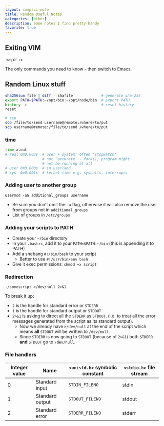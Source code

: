 ```yaml
---
layout: compsci-note
title: Random Useful Notes
categories: [other]
description: Some notes I find pretty handy
favorite: true
---
```


## Exiting VIM

`:wq` or `:x`

The only commands you need to know - then switch to Emacs.

## Random Linux stuff

```bash
sha256sum file | diff - shafile             # generate sha-256
export PATH=$PATH:~/opt/bin:~/opt/node/bin  # export PATH
history -c                                  # reset history
reset

# scp
scp /file/to/send username@remote:/where/to/put
scp username@remote:/file/to/send /where/to/put
```

### time

```bash
time a.out
# real 0m0.003s  # user + system: often 'stopwatch'
                 # not 'accurate' - fork(), program might
                 # not be running at all
# user 0m0.000s  # in userland
# sys  0m0.001s  # kernel time e.g. syscalls, interrupts
```

### Adding user to another group

`usermod -aG additional_groups username`

* Be sure you don't omit the `-a` flag, otherwise it will also remove the user from groups not in `additional_groups`
* List of groups in `/etc/groups`

### Adding your scripts to PATH

* Create your `~/bin` directory
* In your `.bashrc`, add it to your `PATH=$PATH:~/bin` (this is appending it to PATH)
* Add a shebang `#!/bin/bash` to your script
  * Better to use `#!/usr/bin/env bash`
* Give it exec permissions: `chmod +x script`

### Redirection

`./somescript >/dev/null 2>&1`

To break it up:

* `2` is the handle for standard error or `STDERR`
* `1` is the handle for standard output or `STDOUT`
* `2>&1` is asking to direct all the `STDERR` as `STDOUT`, (i.e. to treat all the error messages generated from the script as its standard output).
  * Now we already have `>/dev/null` at the end of the script which means **all** `STDOUT` will be written to `/dev/null`.
  * Since `STDERR` is now going to `STDOUT` (because of `2>&1`) both `STDERR` **and** `STDOUT` go to `/dev/null`.

### File handlers

| Integer value | Name            | `<unistd.h>` symbolic constant | `<stdio.h>` file stream |
|---------------|-----------------|--------------------------------|-------------------------|
| 0             | Standard input  | `STDIN_FILENO`                 | stdin                   |
| 1             | Standard output | `STDOUT_FILENO`                | stdout                  |
| 2             | Standard error  | `STDERR_FILENO`                | stderr                  |
